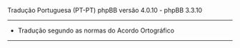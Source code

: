 
Tradução Portuguesa (PT-PT) phpBB versão 4.0.10 - phpBB 3.3.10

------------
* Tradução segundo as normas do Acordo Ortográfico

------------
